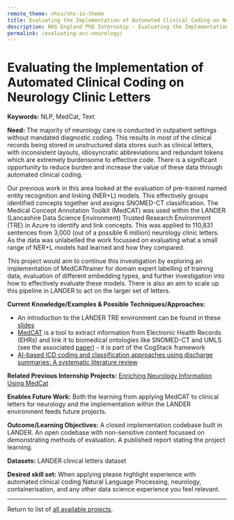 ```yaml
---
remote_theme: nhsx/nhs-io-theme
title: Evaluating the Implementation of Automated Clinical Coding on Neurology Clinic Letters
description: NHS England PhD Internship - Evaluating the Implementation of Automated Clinical Coding on Neurology Clinic Letters
permalink: /evaluating-acc-neurology/
---
```


# Evaluating the Implementation of Automated Clinical Coding on Neurology Clinic Letters

**Keywords:**  NLP, MedCat, Text 

**Need:** The majority of neurology care is conducted in outpatient settings without mandated diagnostic coding.   This results in most of the clinical records being stored in unstructured data stores such as clinical letters, with inconsistent layouts, idiosyncratic abbreviations and redundant tokens which are extremely burdensome to effective code.  There is a significant opportunity to reduce burden and increase the value of these data through automated clinical coding. 

Our previous work in this area looked at the evaluation of pre-trained named entity recognition and linking (NER+L) models.  This effectively groups identified concepts together and assigns SNOMED-CT classification.   The Medical Concept Annotation Toolkit (MedCAT) was used within the LANDER (Lancashire Data Science Environment) Trusted Research Environment (TRE) in Azure to identify and link concepts.  This was applied to 110,831 sentences from 3,000 (out of a possible 6 million) neurology clinic letters.  As the data was unlabelled the work focussed on evaluating what a small range of NER+L models had learned and how they compared. 

This project would aim to continue this investigation by exploring an implementation of MedCATtrainer for domain expert labelling of training data, evaluation of different embedding types, and further investigation into how to effectively evaluate these models.  There is also an aim to scale up this pipeline in LANDER to act on the larger set of letters.   

**Current Knowledge/Examples & Possible Techniques/Approaches:**  
- An introduction to the LANDER TRE environment can be found in these [slides](http://northwest-lsc-tre.surge.sh/#/) 
- [MedCAT](https://github.com/CogStack/MedCAT) is a tool to extract information from Electronic Health Records (EHRs) and link it to biomedical ontologies like SNOMED-CT and UMLS (see the associated [paper](https://arxiv.org/abs/2010.01165)) - it is part of the CogStack framework  
- [AI-based ICD coding and classification approaches using discharge summaries: A systematic literature review](https://www.sciencedirect.com/science/article/abs/pii/S0957417422020152?via%3Dihub) 

**Related Previous Internship Projects:** [Enriching Neurology Information Using MedCat](https://nhsx.github.io/nhsx-internship-projects/enriching-neurology-information-medcat/)  

**Enables Future Work:** Both the learning from applying MedCAT to clinical letters for neurology and the implementation within the LANDER environment feeds future projects. 

**Outcome/Learning Objectives:** A closed implementation codebase built in LANDER.  An open codebase with non-sensitive content focussed on demonstrating methods of evaluation.  A published report stating the project learning. 

**Datasets:** LANDER clinical letters dataset 

**Desired skill set:** When applying please highlight experience with automated clinical coding Natural Language Processing, neurology, containerisation, and any other data science experience you feel relevant.  

---
Return to list of [all available projects](https://nhsx.github.io/nhsx-internship-projects/projects.html).